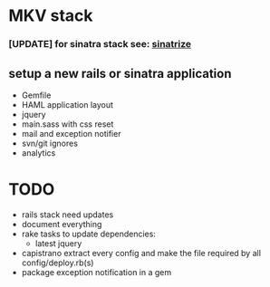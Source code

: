 # MKV stack

### [UPDATE] for sinatra stack see: [sinatrize](https://gist.github.com/2385559)

## setup a new rails or sinatra application 

- Gemfile
- HAML application layout
- jquery
- main.sass with css reset
- mail and exception notifier
- svn/git ignores
- analytics


# TODO

- rails stack need updates
- document everything
- rake tasks to update dependencies:
  - latest jquery
- capistrano extract every config and make the file required by all config/deploy.rb(s)
- package exception notification in a gem